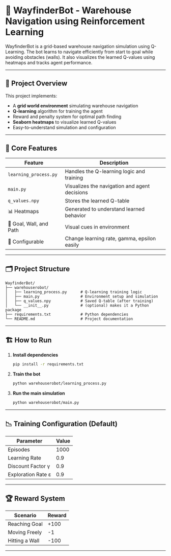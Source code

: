 # 🤖 WayfinderBot - Warehouse Navigation using Reinforcement Learning

WayfinderBot is a grid-based warehouse navigation simulation using Q-Learning. The bot learns to navigate efficiently from start to goal while avoiding obstacles (walls). It also visualizes the learned Q-values using heatmaps and tracks agent performance.

---

## 🚀 Project Overview

This project implements:
- A **grid world environment** simulating warehouse navigation
- **Q-learning** algorithm for training the agent
- Reward and penalty system for optimal path finding
- **Seaborn heatmaps** to visualize learned Q-values
- Easy-to-understand simulation and configuration

---

## 🧠 Core Features

| Feature                  | Description |
|--------------------------|-------------|
| `learning_process.py`    | Handles the Q-learning logic and training |
| `main.py`                | Visualizes the navigation and agent decisions |
| `q_values.npy`           | Stores the learned Q-table |
| 📊 Heatmaps              | Generated to understand learned behavior |
| 🧭 Goal, Wall, and Path  | Visual cues in environment |
| 💾 Configurable          | Change learning rate, gamma, epsilon easily |

---

## 🗂️ Project Structure
```
WayfinderBot/
├── warehouserobot/
│   ├── learning_process.py      # Q-learning training logic
│   ├── main.py                  # Environment setup and simulation
│   ├── q_values.npy             # Saved Q-table (after training)
│   └── __init__.py              # (optional) makes it a Python package
├── requirements.txt             # Python dependencies
└── README.md                    # Project documentation
```

---

## 🏗️ How to Run

1. **Install dependencies**
    ```bash
    pip install -r requirements.txt
    ```

2. **Train the bot**
    ```bash
    python warehouserobot/learning_process.py
    ```

3. **Run the main simulation**
    ```bash
    python warehouserobot/main.py
    ```

---

## 📉 Training Configuration (Default)

| Parameter         | Value  |
|------------------|--------|
| Episodes          | 1000   |
| Learning Rate     | 0.9    |
| Discount Factor γ | 0.9    |
| Exploration Rate ε| 0.9    |

---

## 🏆 Reward System

| Scenario       | Reward   |
|----------------|----------|
| Reaching Goal  | +100     |
| Moving Freely  | -1       |
| Hitting a Wall | -100     |

---

